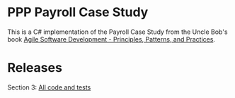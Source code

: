 # PPP Payroll Case Study
This is a C# implementation of the Payroll Case Study from the Uncle Bob's book [Agile Software Development - Principles, Patterns, and Practices](http://www.amazon.com/Software-Development-Principles-Patterns-Practices/dp/0135974445).


# Releases
Section 3: [All code and tests](https://github.com/FreekPaans/PPPPayrollCaseStudy/tree/done-with-section-3)

